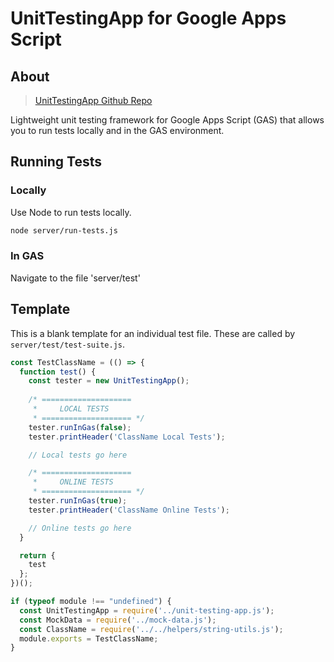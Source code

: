 
# UnitTestingApp for Google Apps Script
<!-- makrdown link to https://github.com/WildH0g/UnitTestingApp/tree/master -->

## About
> [UnitTestingApp Github Repo](https://github.com/WildH0g/UnitTestingApp/tree/master)

Lightweight unit testing framework for Google Apps Script (GAS) that allows you to run tests locally and in the GAS environment.

## Running Tests

### Locally

Use Node to run tests locally.

```bash
node server/run-tests.js
```

### In GAS

Navigate to the file 'server/test'

## Template

This is a blank template for an individual test file. These are called by `server/test/test-suite.js`.

```js
const TestClassName = (() => {
  function test() {
    const tester = new UnitTestingApp();
  
    /* ====================
     *     LOCAL TESTS   
     * ==================== */
    tester.runInGas(false);
    tester.printHeader('ClassName Local Tests');

    // Local tests go here

    /* ====================
     *     ONLINE TESTS 
     * ==================== */
    tester.runInGas(true);
    tester.printHeader('ClassName Online Tests');

    // Online tests go here
  }

  return {
    test
  };
})();

if (typeof module !== "undefined") {
  const UnitTestingApp = require('../unit-testing-app.js');
  const MockData = require('../mock-data.js');
  const ClassName = require('../../helpers/string-utils.js');
  module.exports = TestClassName;
}

```